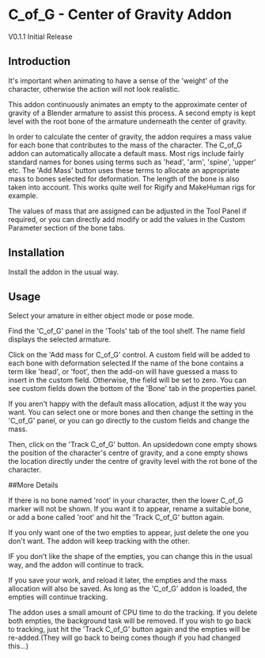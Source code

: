 # C_of_G - Center of Gravity Addon
   
V0.1.1 Initial Release 

## Introduction
It's important when animating to have a sense of the 'weight' of the character, otherwise the action will not look realistic. 

This addon continuously animates an empty to the approximate center of gravity of a Blender armature to assist this process. A second empty is kept level with the root bone of the armature underneath the center of gravity.

In order to calculate the center of gravity, the addon requires a mass value for each bone that contributes to the mass of the character. The C_of_G addon can automatically allocate a default mass. Most rigs include fairly standard names for bones using terms such as 'head', 'arm', 'spine', 'upper' etc. The 'Add Mass' button uses these terms to allocate an appropriate mass to bones selected for deformation. The length of the bone is also taken into account. This works quite well for Rigify and MakeHuman rigs for example. 

The values of mass that are assigned can be adjusted in the Tool Panel if required, or you can directly add modify or add the values in the Custom Parameter section of the bone tabs.

## Installation

Install the addon in the usual way.

## Usage

Select your amature in either object mode or pose mode. 

Find the 'C_of_G' panel in the 'Tools' tab of the tool shelf. The name field displays the selected armature.

Click on the 'Add mass for C_of_G' control. A custom field will be added to each bone with deformation selected.If the name of the bone contains a term like 'head', or 'foot', then the add-on will have guessed a mass to insert in the custom field. Otherwise, the field will be set to zero. You can see custom fields down the bottom of the 'Bone' tab in the properties panel.

If you aren't happy with the default mass allocation, adjust it the way you want. You can select one or more bones and then change the setting in the 'C_of_G' panel, or you can go directly to the custom fields and change the mass.

Then, click on the 'Track C_of_G' button. An upsidedown cone empty shows the position of the character's centre of gravity, and a cone empty shows the location directly under the centre of gravity level with the rot bone of the character.

##More Details

If there is no bone named 'root' in your character, then the lower C_of_G marker will not be shown. If you want it to appear, rename a suitable bone, or add a bone called 'root' and hit the 'Track C_of_G' button again.

If you only want one of the two empties to appear, just delete the one you don't want. The addon will keep tracking with the other.

IF you don't like the shape of the empties, you can change this in the usual way, and the addon will continue to track.

If you save your work, and reload it later, the empties and the mass allocation will also be saved. As long as the 'C_of_G' addon is loaded, the empties will continue tracking.

The addon uses a small amount of CPU time to do the tracking. If you delete both empties, the background task will be removed. If you wish to go back to tracking, just hit the 'Track C_of_G' button again and the empties will be re-added.(They will go back to being cones though if you had changed this...)









 